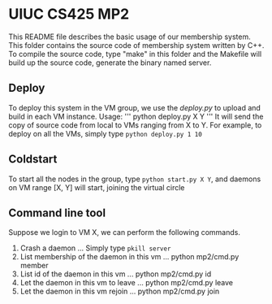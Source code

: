 # UIUC CS425 MP2
This README file describes the basic usage of our membership system.
This folder contains the source code of membership system written by C++. To compile the source code, type "make" in this folder and the Makefile will build up the source code, generate the binary named server.
## Deploy
To deploy this system in the VM group, we use the _deploy.py_ to upload and build in each VM instance.
Usage:
'''
python deploy.py X Y
'''
It will send the copy of source code from local to VMs ranging from X to Y. For example, to deploy on all the VMs, simply type `python deploy.py 1 10`

## Coldstart
To start all the nodes in the group, type `python start.py X Y`, and daemons on VM range [X, Y] will start, joining the virtual circle

## Command line tool
Suppose we login to VM X, we can perform the following commands.
1. Crash a daemon
... Simply type `pkill server`
2. List membership of the daemon in this vm
... python mp2/cmd.py member
3. List id of the daemon in this vm
... python mp2/cmd.py id
4. Let the daemon in this vm to leave
... python mp2/cmd.py leave
5. Let the daemon in this vm rejoin
... python mp2/cmd.py join

